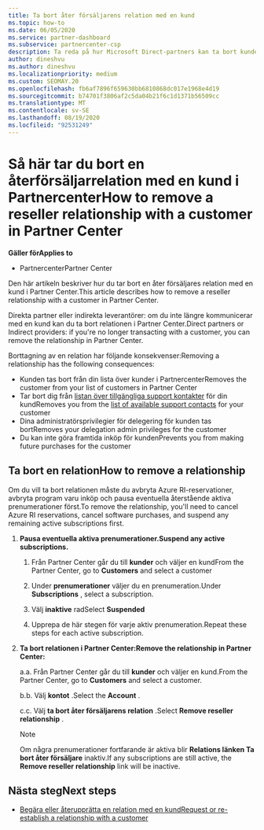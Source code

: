 ```yaml
---
title: Ta bort åter försäljarens relation med en kund
ms.topic: how-to
ms.date: 06/05/2020
ms.service: partner-dashboard
ms.subservice: partnercenter-csp
description: Ta reda på hur Microsoft Direct-partners kan ta bort kunder från sina listor, ta bort delegerade administratörs behörigheter och sluta stödja eller köpa för en kund.
author: dineshvu
ms.author: dineshvu
ms.localizationpriority: medium
ms.custom: SEOMAY.20
ms.openlocfilehash: fb6af7896f659630bb6810868dc017e1968e4d19
ms.sourcegitcommit: b74701f3806af2c5da04b21f6c1d1371b56509cc
ms.translationtype: MT
ms.contentlocale: sv-SE
ms.lasthandoff: 08/19/2020
ms.locfileid: "92531249"
---
```

# <a name="how-to-remove-a-reseller-relationship-with-a-customer-in-partner-center"></a><span data-ttu-id="059f2-103">Så här tar du bort en återförsäljarrelation med en kund i Partnercenter</span><span class="sxs-lookup"><span data-stu-id="059f2-103">How to remove a reseller relationship with a customer in Partner Center</span></span>

<span data-ttu-id="059f2-104">**Gäller för**</span><span class="sxs-lookup"><span data-stu-id="059f2-104">**Applies to**</span></span>

- <span data-ttu-id="059f2-105">Partnercenter</span><span class="sxs-lookup"><span data-stu-id="059f2-105">Partner Center</span></span>

<span data-ttu-id="059f2-106">Den här artikeln beskriver hur du tar bort en åter försäljares relation med en kund i Partner Center.</span><span class="sxs-lookup"><span data-stu-id="059f2-106">This article describes how to remove a reseller relationship with a customer in Partner Center.</span></span>

<span data-ttu-id="059f2-107">Direkta partner eller indirekta leverantörer: om du inte längre kommunicerar med en kund kan du ta bort relationen i Partner Center.</span><span class="sxs-lookup"><span data-stu-id="059f2-107">Direct partners or Indirect providers: if you're no longer transacting with a customer, you can remove the relationship in Partner Center.</span></span>

<span data-ttu-id="059f2-108">Borttagning av en relation har följande konsekvenser:</span><span class="sxs-lookup"><span data-stu-id="059f2-108">Removing a relationship has the following consequences:</span></span>

- <span data-ttu-id="059f2-109">Kunden tas bort från din lista över kunder i Partnercenter</span><span class="sxs-lookup"><span data-stu-id="059f2-109">Removes the customer from your list of customers in Partner Center</span></span>
- <span data-ttu-id="059f2-110">Tar bort dig från [listan över tillgängliga support kontakter](assign-support-contacts.md) för din kund</span><span class="sxs-lookup"><span data-stu-id="059f2-110">Removes you from the [list of available support contacts](assign-support-contacts.md) for your customer</span></span>
- <span data-ttu-id="059f2-111">Dina administratörsprivilegier för delegering för kunden tas bort</span><span class="sxs-lookup"><span data-stu-id="059f2-111">Removes your delegation admin privileges for the customer</span></span>
- <span data-ttu-id="059f2-112">Du kan inte göra framtida inköp för kunden</span><span class="sxs-lookup"><span data-stu-id="059f2-112">Prevents you from making future purchases for the customer</span></span>

## <a name="how-to-remove-a-relationship"></a><span data-ttu-id="059f2-113">Ta bort en relation</span><span class="sxs-lookup"><span data-stu-id="059f2-113">How to remove a relationship</span></span>

<span data-ttu-id="059f2-114">Om du vill ta bort relationen måste du avbryta Azure RI-reservationer, avbryta program varu inköp och pausa eventuella återstående aktiva prenumerationer först.</span><span class="sxs-lookup"><span data-stu-id="059f2-114">To remove the relationship, you'll need to cancel Azure RI reservations, cancel software purchases, and suspend any remaining active subscriptions first.</span></span>

1. <span data-ttu-id="059f2-115">**Pausa eventuella aktiva prenumerationer.**</span><span class="sxs-lookup"><span data-stu-id="059f2-115">**Suspend any active subscriptions.**</span></span>

   1. <span data-ttu-id="059f2-116">Från Partner Center går du till **kunder** och väljer en kund</span><span class="sxs-lookup"><span data-stu-id="059f2-116">From the Partner Center, go to **Customers** and select a customer</span></span>

   2. <span data-ttu-id="059f2-117">Under **prenumerationer** väljer du en prenumeration.</span><span class="sxs-lookup"><span data-stu-id="059f2-117">Under **Subscriptions** , select a subscription.</span></span>

   3. <span data-ttu-id="059f2-118">Välj **inaktive** rad</span><span class="sxs-lookup"><span data-stu-id="059f2-118">Select **Suspended**</span></span>

   4. <span data-ttu-id="059f2-119">Upprepa de här stegen för varje aktiv prenumeration.</span><span class="sxs-lookup"><span data-stu-id="059f2-119">Repeat these steps for each active subscription.</span></span>

2. <span data-ttu-id="059f2-120">**Ta bort relationen i Partner Center:**</span><span class="sxs-lookup"><span data-stu-id="059f2-120">**Remove the relationship in Partner Center:**</span></span>

   <span data-ttu-id="059f2-121">a.</span><span class="sxs-lookup"><span data-stu-id="059f2-121">a.</span></span> <span data-ttu-id="059f2-122">Från Partner Center går du till **kunder** och väljer en kund.</span><span class="sxs-lookup"><span data-stu-id="059f2-122">From the Partner Center, go to **Customers** and select a customer.</span></span>

   <span data-ttu-id="059f2-123">b.</span><span class="sxs-lookup"><span data-stu-id="059f2-123">b.</span></span> <span data-ttu-id="059f2-124">Välj **kontot** .</span><span class="sxs-lookup"><span data-stu-id="059f2-124">Select the **Account** .</span></span>

   <span data-ttu-id="059f2-125">c.</span><span class="sxs-lookup"><span data-stu-id="059f2-125">c.</span></span> <span data-ttu-id="059f2-126">Välj **ta bort åter försäljarens relation** .</span><span class="sxs-lookup"><span data-stu-id="059f2-126">Select **Remove reseller relationship** .</span></span>

   > [!NOTE]
   > <span data-ttu-id="059f2-127">Om några prenumerationer fortfarande är aktiva blir **Relations länken Ta bort åter försäljare** inaktiv.</span><span class="sxs-lookup"><span data-stu-id="059f2-127">If any subscriptions are still active, the **Remove reseller relationship** link will be inactive.</span></span>

## <a name="next-steps"></a><span data-ttu-id="059f2-128">Nästa steg</span><span class="sxs-lookup"><span data-stu-id="059f2-128">Next steps</span></span>

- [<span data-ttu-id="059f2-129">Begära eller återupprätta en relation med en kund</span><span class="sxs-lookup"><span data-stu-id="059f2-129">Request or re-establish a relationship with a customer</span></span>](request-a-relationship-with-a-customer.md)
